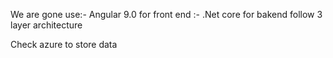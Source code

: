 We are gone use:- Angular 9.0 for front end
	       :- .Net core for bakend
follow 3 layer architecture
 
Check azure to store data